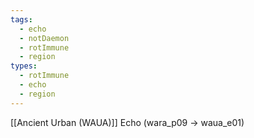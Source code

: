 ```yaml
---
tags:
  - echo
  - notDaemon
  - rotImmune
  - region
types:
  - rotImmune
  - echo
  - region
---
```

[[Ancient Urban (WAUA)]] Echo (wara_p09 -> waua_e01)